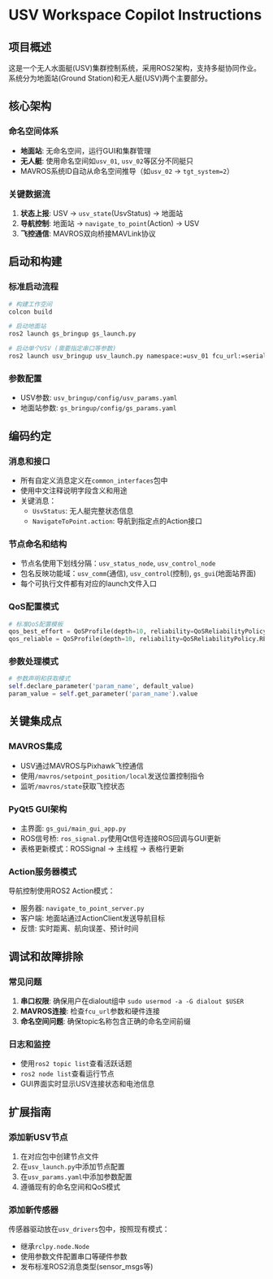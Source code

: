 # USV Workspace Copilot Instructions

## 项目概述
这是一个无人水面艇(USV)集群控制系统，采用ROS2架构，支持多艇协同作业。系统分为地面站(Ground Station)和无人艇(USV)两个主要部分。

## 核心架构

### 命名空间体系
- **地面站**: 无命名空间，运行GUI和集群管理
- **无人艇**: 使用命名空间如`usv_01`, `usv_02`等区分不同艇只
- MAVROS系统ID自动从命名空间推导（如`usv_02` → `tgt_system=2`）

### 关键数据流
1. **状态上报**: USV → `usv_state`(UsvStatus) → 地面站
2. **导航控制**: 地面站 → `navigate_to_point`(Action) → USV  
3. **飞控通信**: MAVROS双向桥接MAVLink协议

## 启动和构建

### 标准启动流程
```bash
# 构建工作空间
colcon build

# 启动地面站
ros2 launch gs_bringup gs_launch.py

# 启动单个USV (需要指定串口等参数)
ros2 launch usv_bringup usv_launch.py namespace:=usv_01 fcu_url:=serial:///dev/ttyACM0:921600
```

### 参数配置
- USV参数: `usv_bringup/config/usv_params.yaml` 
- 地面站参数: `gs_bringup/config/gs_params.yaml`

## 编码约定

### 消息和接口
- 所有自定义消息定义在`common_interfaces`包中
- 使用中文注释说明字段含义和用途
- 关键消息：
  - `UsvStatus`: 无人艇完整状态信息
  - `NavigateToPoint.action`: 导航到指定点的Action接口

### 节点命名和结构
- 节点名使用下划线分隔：`usv_status_node`, `usv_control_node`
- 包名反映功能域：`usv_comm`(通信), `usv_control`(控制), `gs_gui`(地面站界面)
- 每个可执行文件都有对应的launch文件入口

### QoS配置模式
```python
# 标准QoS配置模板
qos_best_effort = QoSProfile(depth=10, reliability=QoSReliabilityPolicy.BEST_EFFORT)
qos_reliable = QoSProfile(depth=10, reliability=QoSReliabilityPolicy.RELIABLE)
```

### 参数处理模式
```python
# 参数声明和获取模式
self.declare_parameter('param_name', default_value)
param_value = self.get_parameter('param_name').value
```

## 关键集成点

### MAVROS集成
- USV通过MAVROS与Pixhawk飞控通信
- 使用`/mavros/setpoint_position/local`发送位置控制指令
- 监听`/mavros/state`获取飞控状态

### PyQt5 GUI架构
- 主界面: `gs_gui/main_gui_app.py`
- ROS信号桥: `ros_signal.py`使用Qt信号连接ROS回调与GUI更新
- 表格更新模式：ROSSignal → 主线程 → 表格行更新

### Action服务器模式
导航控制使用ROS2 Action模式：
- 服务器: `navigate_to_point_server.py`
- 客户端: 地面站通过ActionClient发送导航目标
- 反馈: 实时距离、航向误差、预计时间

## 调试和故障排除

### 常见问题
1. **串口权限**: 确保用户在dialout组中 `sudo usermod -a -G dialout $USER`
2. **MAVROS连接**: 检查`fcu_url`参数和硬件连接
3. **命名空间问题**: 确保topic名称包含正确的命名空间前缀

### 日志和监控
- 使用`ros2 topic list`查看活跃话题
- `ros2 node list`查看运行节点
- GUI界面实时显示USV连接状态和电池信息

## 扩展指南

### 添加新USV节点
1. 在对应包中创建节点文件
2. 在`usv_launch.py`中添加节点配置
3. 在`usv_params.yaml`中添加参数配置
4. 遵循现有的命名空间和QoS模式

### 添加新传感器
传感器驱动放在`usv_drivers`包中，按照现有模式：
- 继承`rclpy.node.Node`
- 使用参数文件配置串口等硬件参数  
- 发布标准ROS2消息类型(sensor_msgs等)